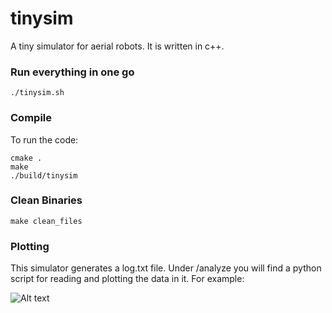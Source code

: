 # tinysim
A tiny simulator for aerial robots.
It is written in c++.

### Run everything in one go

```console
./tinysim.sh
```

### Compile

To run the code:

```console
cmake .
make
./build/tinysim
```


### Clean Binaries

```console
make clean_files
```

### Plotting

This simulator generates a log.txt file. Under /analyze you will find a python script for reading and plotting the data in it. For example:

![Alt text](image.png)
